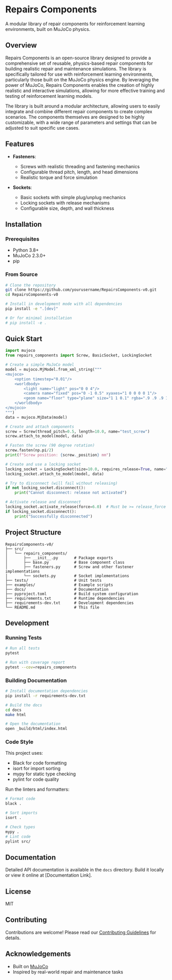 # Repairs Components

A modular library of repair components for reinforcement learning environments, built on MuJoCo physics.

## Overview

Repairs Components is an open-source library designed to provide a comprehensive set of reusable, physics-based repair components for building realistic repair and maintenance simulations. The library is specifically tailored for use with reinforcement learning environments, particularly those built on the MuJoCo physics engine. By leveraging the power of MuJoCo, Repairs Components enables the creation of highly realistic and interactive simulations, allowing for more effective training and testing of reinforcement learning models.

The library is built around a modular architecture, allowing users to easily integrate and combine different repair components to create complex scenarios. The components themselves are designed to be highly customizable, with a wide range of parameters and settings that can be adjusted to suit specific use cases.

## Features

- **Fasteners**: 
  - Screws with realistic threading and fastening mechanics
  - Configurable thread pitch, length, and head dimensions
  - Realistic torque and force simulation

- **Sockets**: 
  - Basic sockets with simple plug/unplug mechanics
  - Locking sockets with release mechanisms
  - Configurable size, depth, and wall thickness

## Installation

### Prerequisites

- Python 3.8+
- MuJoCo 2.3.0+
- pip

### From Source

```bash
# Clone the repository
git clone https://github.com/yourusername/RepairsComponents-v0.git
cd RepairsComponents-v0

# Install in development mode with all dependencies
pip install -e ".[dev]"

# Or for minimal installation
# pip install -e .
```

## Quick Start

```python
import mujoco
from repairs_components import Screw, BasicSocket, LockingSocket

# Create a simple MuJoCo model
model = mujoco.MjModel.from_xml_string("""
<mujoco>
    <option timestep="0.01"/>
    <worldbody>
        <light name="light" pos="0 0 4"/>
        <camera name="fixed" pos="0 -1 0.5" xyaxes="1 0 0 0 0 1"/>
        <geom name="floor" type="plane" size="1 1 0.1" rgba=".9 .9 .9 1"/>
    </worldbody>
</mujoco>
""")
data = mujoco.MjData(model)

# Create and attach components
screw = Screw(thread_pitch=0.5, length=10.0, name="test_screw")
screw.attach_to_model(model, data)

# Fasten the screw (90 degree rotation)
screw.fasten(np.pi/2)
print(f"Screw position: {screw._position} mm")

# Create and use a locking socket
locking_socket = LockingSocket(size=10.0, requires_release=True, name="test_socket")
locking_socket.attach_to_model(model, data)

# Try to disconnect (will fail without releasing)
if not locking_socket.disconnect():
    print("Cannot disconnect: release not activated")

# Activate release and disconnect
locking_socket.activate_release(force=6.0)  # Must be >= release_force
if locking_socket.disconnect():
    print("Successfully disconnected")
```

## Project Structure

```
RepairsComponents-v0/
├── src/
│   └── repairs_components/
│       ├── __init__.py       # Package exports
│       ├── base.py           # Base component class
│       ├── fasteners.py      # Screw and other fastener implementations
│       └── sockets.py        # Socket implementations
├── tests/                    # Unit tests
├── examples/                 # Example scripts
├── docs/                     # Documentation
├── pyproject.toml            # Build system configuration
├── requirements.txt          # Runtime dependencies
├── requirements-dev.txt      # Development dependencies
└── README.md                 # This file
```

## Development

### Running Tests

```bash
# Run all tests
pytest

# Run with coverage report
pytest --cov=repairs_components
```

### Building Documentation

```bash
# Install documentation dependencies
pip install -r requirements-dev.txt

# Build the docs
cd docs
make html

# Open the documentation
open _build/html/index.html
```

### Code Style

This project uses:
- Black for code formatting
- isort for import sorting
- mypy for static type checking
- pylint for code quality

Run the linters and formatters:

```bash
# Format code
black .

# Sort imports
isort .

# Check types
mypy .
# Lint code
pylint src/
```

## Documentation

Detailed API documentation is available in the `docs` directory. Build it locally or view it online at [Documentation Link].

## License

MIT

## Contributing

Contributions are welcome! Please read our [Contributing Guidelines](CONTRIBUTING.md) for details.

## Acknowledgements

- Built on [MuJoCo](https://mujoco.org/)
- Inspired by real-world repair and maintenance tasks
